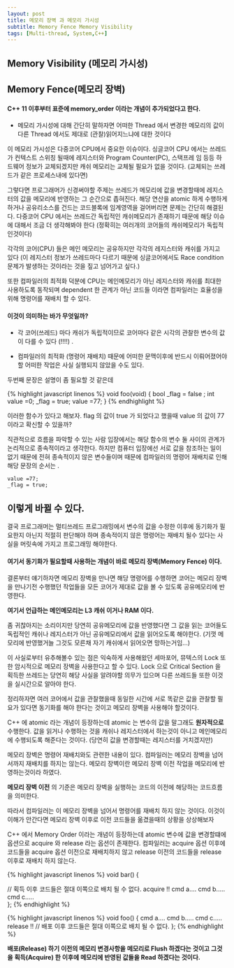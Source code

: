 ```yaml
---
layout: post
title: 메모리 장벽 과 메모리 가시성
subtitle: Memory Fence Memory Visibility
tags: [Multi-thread, System,C++]
---
```


## Memory Visibility (메모리 가시성)
## Memory Fence(메모리 장벽)



#### C++ 11 이후부터 표준에 memory_order 이라는 개념이 추가되었다고 한다.

 * 메모리 가시성에 대해 간단히 말하자면 어떠한 Thread 에서 변경한 메모리의 값이 다른 Thread 에서도 제대로 (관찰)읽어지느냐에 대한 것이다

 이 메모리 가시성은 다중코어 CPU에서 중요한 이슈이다. 싱글코어 CPU 에서는 
 쓰레드가 컨텍스트 스위칭 될때에 레지스터와 Program Counter(PC), 스택프레 임 등등 하드웨어 정보가 교체되겠지만 캐쉬 메모리는 교체될 필요가 없을 것이다. (교체되는 쓰레드가 같은 프로세스내에 있다면)

  그렇다면 프로그래머가 신경써야할 주제는 쓰레드가 메모리에 값을 변경할때에 레지스터의 값을 메모리에 반영하는 그 순간으로 좁혀진다.
  해당 연산을 atomic 하게 수행하게 하거나 공유리소스를 건드는 코드블록에 임계영역을 걸어버리면 문제는 간단히 해결된다.
  다중코어 CPU 에서는 쓰레드간 독립적인 캐쉬메모리가 존재하기 때문에 해당 이슈에 대해서 조금 더 생각해봐야 한다 
 (정확히는 여러개의 코어들의 캐쉬메모리가 독립적인것이다)

 각각의 코어(CPU) 들은 메인 메모리는 공유하지만 각각의 레지스터와 캐쉬를 가지고 있다 (이 레지스터 정보가 쓰레드마다 다르기 때문에 싱글코어에서도 Race condition 문제가 발생하는 것이라는 것을 짚고 넘어가고 싶다.)

 또한 컴파일러의 최적화 덕분에 CPU는 메인메모리가 아닌 레지스터와 캐쉬를 최대한 사용하도록 동작되며 dependent 한 관계가 아닌 코드들 이라면 컴파일러는 효율성을 위해 명령어를 재배치 할 수 있다.
 
 #### 이것이 의미하는 바가 무엇일까? 
 
* 각 코어(쓰레드) 마다 캐쉬가 독립적이므로 코어마다 같은 시각의 관찰한 변수의 값이 다를 수 있다 (!!!!) .

* 컴파일러의 최적화 (명령어 재배치) 때문에 어떠한 문맥이후에 반드시 이뤄어졌어야할 어떠한 작업은 사실 실행되지 않았을 수도 있다.

 두번째 문장은 설명이 좀 필요할 것 같은데
 
{% highlight javascript linenos %}
 void foo(void)
 {
	  bool _flag = false ;
	  int value =0;
	  _flag = true;
	  value =77;
 }
{% endhighlight %}

이러한 함수가 있다고 해보자.
flag 의 값이 true 가 되었다고 했을때
value 의 값이 77이라고 확신할 수 있을까?

직관적으로 흐름을 파악할 수 있는 사람 입장에서는 해당 함수의 변수 둘 사이의 관계가 논리적으로 종속적이라고 생각한다. 하지만 컴퓨터 입장에선 서로 값을 참조하는 일이 없기 때문에 전혀 종속적이지 않은 변수들이며 때문에 컴파일러의 명령어 재배치로 인해 해당 문장의 순서는 .

	value =77;
    _flag = true;





## 이렇게 바뀔 수 있다.

결국 프로그래머는 멀티쓰레드 프로그래밍에서 변수의 값을 수정한 이후에 동기화가 필요한지 아닌지 적절히 판단해야 하며 종속적이지 않은 명령어는 재배치 될수 있다는 사실을 머릿속에 가지고 프로그래밍 해야한다.

#### 여기서 동기화가 필요할때 사용하는 개념이 바로  메모리 장벽(Memory Fence) 이다.

결론부터 얘기하자면 메모리 장벽을 만나면 해당 명령어를 수행하면 코어는 메모리 장벽을 만나기전 수행했던 작업들을 모든 코어가 제대로 값을 볼 수 있도록 공유메모리에 반영한다.

**여기서 언급하는 메인메모리는 L3 캐쉬 이거나 RAM 이다.**

좀 귀찮아지는 소리이지만 당연히 공유메모리에 값을 반영했다면 그 값을 읽는 코어들도 독립적인 캐쉬나 레지스터가 아닌 공유메모리에서 값을 읽어오도록 해야한다. (기껏 메모리에 반영했거늘 그것도 모른채 자기 캐쉬에서 읽어오면 망하는거임...)

이 사실로부터 유추해볼수 있는 점은 익숙하게 사용해왔던 세마포어, 뮤텍스의 Lock 또한 암시적으로 메모리 장벽을 사용한다고 할 수 있다.
Lock 으로 Critical Section 을 획득한 쓰레드는 당연히 해당 사실을 알려야할 의무가 있으며 다른 쓰레드들 또한 이것을 실시간으로 알아야 한다.

정리하자면 여러 코어에서 값을 관찰했을때 동일한 시간에 서로 똑같은 값을 관찰할 필요가 있다면 동기화를 해야 한다는 것이고 메모리 장벽을 사용해야 할것이다.

C++ 에 atomic 라는 개념이 등장하는데 
atomic 는 변수의 값을 말그래도 **원자적으로** 수행한다.  값을 읽거나 수행하는 것을 캐쉬나 레지스터에서 하는것이 아니고 메인메모리에 수행되도록 해준다는 것이다. (당연히 값을 변경할때는 레지스터를 거치겠지만)

메모리 장벽은 명령어 재배치와도 관련한 내용이 있다. 컴파일러는 메모리 장벽을 넘어서까지 재배치를 하지는 않는다.
메모리 장벽이란 메모리 장벽 이전 작업을 메모리에 반영하는것이라 하였다.

**메모리 장벽 이전** 의 기준은 메모리 장벽을 실행하는 코드의 이전에 해당하는 코드흐름을 의미한다.

따라서 컴파일러는 이 메모리 장벽을 넘어서 명령어를 재배치 하지 않는 것이다.
이것이 이해가 안간다면 메모리 장벽 이후로 이전 코드들을 옮겼을때의 상황을 상상해보자

C++ 에서 Memory Order 이라는 개념이 등장하는데 atomic 변수에 값을 변경할떄에 옵션으로 acquire 와 release 라는 옵션이 존재한다. 컴파일러는 acquire 옵션 이후에 코드들을 acquire 옵션 이전으로 재배치하지 않고
release 이전의 코드들을 release 이후로 재배치 하지 않는다.

{% highlight javascript linenos %}
void bar()
{

// 획득 이후 코드들은 절대 이쪽으로 배치 될 수 없다.
   acquire !! 
	cmd a....
	cmd b.....
	cmd c.....	
};
{% endhighlight %}

{% highlight javascript linenos %}
void foo()
{
	cmd a....
    cmd b.....
    cmd c.....	
	release !!
// 배포 이후 코드들은 절대 이쪽으로 배치 될 수 없다.
};
{% endhighlight %}

**배포(Release) 하기 이전의 메모리 변경사항을 메모리로 Flush 하겠다는 것이고
그것을    획득(Acquire) 한 이후에 메모리에 반영된 값들을 Read 하겠다는 것이다.**
